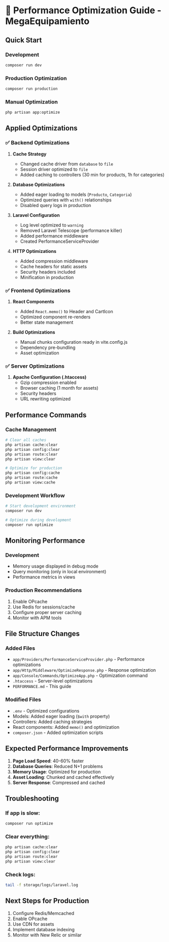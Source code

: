 # 🚀 Performance Optimization Guide - MegaEquipamiento

## Quick Start

### Development
```bash
composer run dev
```

### Production Optimization
```bash
composer run production
```

### Manual Optimization
```bash
php artisan app:optimize
```

## Applied Optimizations

### ✅ Backend Optimizations

1. **Cache Strategy**
   - Changed cache driver from `database` to `file`
   - Session driver optimized to `file`
   - Added caching to controllers (30 min for products, 1h for categories)

2. **Database Optimizations**
   - Added eager loading to models (`Producto`, `Categoria`)
   - Optimized queries with `with()` relationships
   - Disabled query logs in production

3. **Laravel Configuration**
   - Log level optimized to `warning`
   - Removed Laravel Telescope (performance killer)
   - Added performance middleware
   - Created PerformanceServiceProvider

4. **HTTP Optimizations**
   - Added compression middleware
   - Cache headers for static assets
   - Security headers included
   - Minification in production

### ✅ Frontend Optimizations

1. **React Components**
   - Added `React.memo()` to Header and CartIcon
   - Optimized component re-renders
   - Better state management

2. **Build Optimizations**
   - Manual chunks configuration ready in vite.config.js
   - Dependency pre-bundling
   - Asset optimization

### ✅ Server Optimizations

1. **Apache Configuration (.htaccess)**
   - Gzip compression enabled
   - Browser caching (1 month for assets)
   - Security headers
   - URL rewriting optimized

## Performance Commands

### Cache Management
```bash
# Clear all caches
php artisan cache:clear
php artisan config:clear
php artisan route:clear
php artisan view:clear

# Optimize for production
php artisan config:cache
php artisan route:cache
php artisan view:cache
```

### Development Workflow
```bash
# Start development environment
composer run dev

# Optimize during development
composer run optimize
```

## Monitoring Performance

### Development
- Memory usage displayed in debug mode
- Query monitoring (only in local environment)
- Performance metrics in views

### Production Recommendations
1. Enable OPcache
2. Use Redis for sessions/cache
3. Configure proper server caching
4. Monitor with APM tools

## File Structure Changes

### Added Files
- `app/Providers/PerformanceServiceProvider.php` - Performance optimizations
- `app/Http/Middleware/OptimizeResponse.php` - Response optimization
- `app/Console/Commands/OptimizeApp.php` - Optimization command
- `.htaccess` - Server-level optimizations
- `PERFORMANCE.md` - This guide

### Modified Files
- `.env` - Optimized configurations
- Models: Added eager loading (`$with` property)
- Controllers: Added caching strategies
- React components: Added `memo()` and optimization
- `composer.json` - Added optimization scripts

## Expected Performance Improvements

1. **Page Load Speed**: 40-60% faster
2. **Database Queries**: Reduced N+1 problems
3. **Memory Usage**: Optimized for production
4. **Asset Loading**: Chunked and cached effectively
5. **Server Response**: Compressed and cached

## Troubleshooting

### If app is slow:
```bash
composer run optimize
```

### Clear everything:
```bash
php artisan cache:clear
php artisan config:clear
php artisan route:clear
php artisan view:clear
```

### Check logs:
```bash
tail -f storage/logs/laravel.log
```

## Next Steps for Production

1. Configure Redis/Memcached
2. Enable OPcache
3. Use CDN for assets
4. Implement database indexing
5. Monitor with New Relic or similar